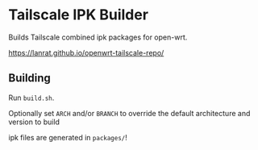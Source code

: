 # Tailscale IPK Builder

Builds Tailscale combined ipk packages for open-wrt.

https://lanrat.github.io/openwrt-tailscale-repo/


## Building

Run `build.sh`.

Optionally set `ARCH` and/or `BRANCH` to override the default architecture and version to build

ipk files are generated in `packages/`!
